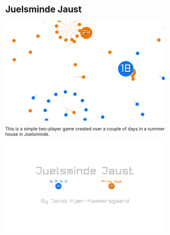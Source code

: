 # Juelsminde Jaust

![](screenshot-2.png)

This is a simple two-player game created over a couple of days in a summer house in Juelsminde.

![](screenshot-1.png)